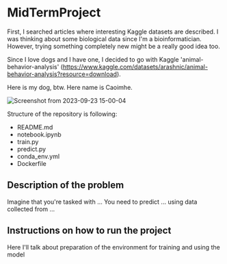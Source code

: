 # MidTermProject 

First, I searched articles where interesting Kaggle datasets are described. 
I was thinking about some biological data since I'm a bioinformatician. 
However, trying something completely new might be a really good idea too. 

Since I love dogs and I have one, I decided to go with Kaggle 'animal-behavior-analysis' (https://www.kaggle.com/datasets/arashnic/animal-behavior-analysis?resource=download). 

Here is my dog, btw. Here name is Caoimhe. 

![Screenshot from 2023-09-23 15-00-04](https://github.com/triasteran/Machine-Learning-Zoomcamp-2023/assets/47274795/82ba6213-5e38-4a65-91b2-7ab2d5a18872)



Structure of the repository is following: 
* README.md
* notebook.ipynb
* train.py
* predict.py
* conda_env.yml
* Dockerfile


## Description of the problem

Imagine that you're tasked with ... 
You need to predict ... using data collected from  ... 

## Instructions on how to run the project

Here I'll talk about preparation of the environment for training and using the model 

